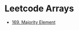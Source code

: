 # Leetcode Arrays

- [169. Majority Element](https://leetcode.com/problems/majority-element/description/)

